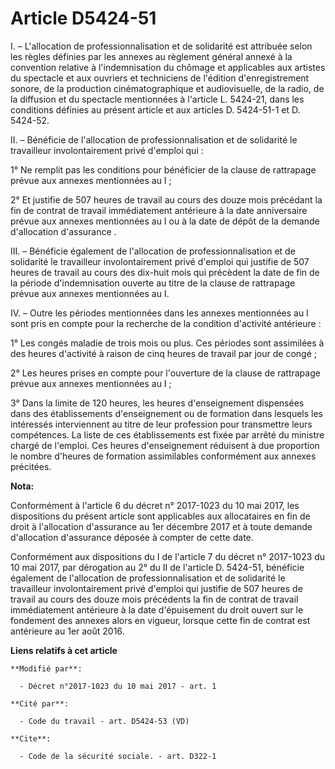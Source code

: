 # Article D5424-51

I. – L'allocation de professionnalisation et de solidarité est attribuée selon les règles définies par les annexes au
règlement général annexé à la convention relative à l'indemnisation du chômage et applicables aux artistes du spectacle et
aux ouvriers et techniciens de l'édition d'enregistrement sonore, de la production cinématographique et audiovisuelle, de la
radio, de la diffusion et du spectacle mentionnées à l'article L. 5424-21, dans les conditions définies au présent article et
aux articles D. 5424-51-1 et D. 5424-52.

II. – Bénéficie de l'allocation de professionnalisation et de solidarité le travailleur involontairement privé d'emploi qui :

1° Ne remplit pas les conditions pour bénéficier de la clause de rattrapage prévue aux annexes mentionnées au I ;

2° Et justifie de 507 heures de travail au cours des douze mois précédant la fin de contrat de travail immédiatement
antérieure à la date anniversaire prévue aux annexes mentionnées au I ou à la date de dépôt de la demande d'allocation
d'assurance .

III. – Bénéficie également de l'allocation de professionnalisation et de solidarité le travailleur involontairement privé
d'emploi qui justifie de 507 heures de travail au cours des dix-huit mois qui précèdent la date de fin de la période
d'indemnisation ouverte au titre de la clause de rattrapage prévue aux annexes mentionnées au I.

IV. – Outre les périodes mentionnées dans les annexes mentionnées au I sont pris en compte pour la recherche de la condition
d'activité antérieure :

1° Les congés maladie de trois mois ou plus. Ces périodes sont assimilées à des heures d'activité à raison de cinq heures de
travail par jour de congé ;

2° Les heures prises en compte pour l'ouverture de la clause de rattrapage prévue aux annexes mentionnées au I ;

3° Dans la limite de 120 heures, les heures d'enseignement dispensées dans des établissements d'enseignement ou de formation
dans lesquels les intéressés interviennent au titre de leur profession pour transmettre leurs compétences. La liste de ces
établissements est fixée par arrêté du ministre chargé de l'emploi. Ces heures d'enseignement réduisent à due proportion le
nombre d'heures de formation assimilables conformément aux annexes précitées.

**Nota:**

Conformément à l'article 6 du décret n° 2017-1023 du 10 mai 2017, les dispositions du présent article sont applicables aux
allocataires en fin de droit à l'allocation d'assurance au 1er décembre 2017 et à toute demande d'allocation d'assurance
déposée à compter de cette date.

Conformément aux dispositions du I de l'article 7 du décret n° 2017-1023 du 10 mai 2017, par dérogation au 2° du II de
l'article D. 5424-51, bénéficie également de l'allocation de professionnalisation et de solidarité le travailleur
involontairement privé d'emploi qui justifie de 507 heures de travail au cours des douze mois précédents la fin de contrat de
travail immédiatement antérieure à la date d'épuisement du droit ouvert sur le fondement des annexes alors en vigueur,
lorsque cette fin de contrat est antérieure au 1er août 2016.

**Liens relatifs à cet article**

	**Modifié par**:

	  - Décret n°2017-1023 du 10 mai 2017 - art. 1

	**Cité par**:

	  - Code du travail - art. D5424-53 (VD)

	**Cite**:

	  - Code de la sécurité sociale. - art. D322-1
